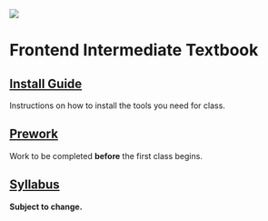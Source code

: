 ![](http://static1.squarespace.com/static/538f3fcde4b05c5fecc7a40e/t/538f48a4e4b00d94e8c253b3/1453396632576/?format=400w)
# Frontend Intermediate Textbook
## [Install Guide](InstallGuide.md)
Instructions on how to install the tools you need for class.

## [Prework](Prework.md)
Work to be completed **before** the first class begins.

## [Syllabus](Syllabus.md)
**Subject to change.**
